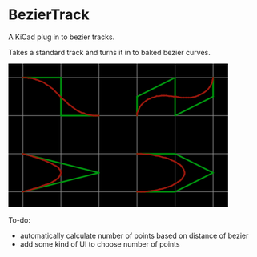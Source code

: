 # BezierTrack

A KiCad plug in to bezier tracks.

Takes a standard track and turns it in to baked bezier curves.

![Example](example.png)

To-do:
* automatically calculate number of points based on distance of bezier
* add some kind of UI to choose number of points
